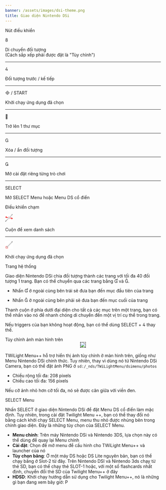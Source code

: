 ```yaml
---
banner: /assets/images/dsi-theme.png
title: Giao diện Nintendo DSi
---
```


<div id="button-controls" class="section-title">Nút điều khiển</div>
<div class="section-body">
    <div class="button-action-group">
        <p class="button-action button">&#xE079;</p>
        <p class="button-action-text">Di chuyển đối tượng<br>(Cách sắp xếp phải được đặt là "Tùy chỉnh")</p>
    </div>
    <hr>
    <div class="button-action-group">
        <p class="button-action button">&#xE07E;</p>
        <p class="button-action-text">Đối tượng trước / kế tiếp</p>
    </div>
    <hr>
    <div class="button-action-group">
        <p class="button-action"><span class="button">&#xE000; /</span> START</p>
        <p class="button-action-text">Khởi chạy ứng dụng đã chọn</p>
    </div>
    <hr>
    <div class="button-action-group">
        <p class="button-action button">&#xE001;</p>
        <p class="button-action-text">Trở lên 1 thư mục</p>
    </div>
    <hr>
    <div class="button-action-group">
        <p class="button-action button">&#xE002;</p>
        <p class="button-action-text">Xóa / ẩn đối tượng</p>
    </div>
    <hr>
    <div class="button-action-group">
        <p class="button-action button">&#xE003;</p>
        <p class="button-action-text">Mở cài đặt riêng từng trò chơi</p>
    </div>
    <hr>
    <div class="button-action-group">
        <p class="button-action">SELECT</p>
        <p class="button-action-text">Mở SELECT Menu hoặc Menu DS cổ điển</p>
    </div>
</div>

<div id="touch-controls" class="section-title">Điều khiển chạm</div>
<div class="section-body">
    <div class="button-action-group">
        <p class="button-action"><img src="/assets/images/left-right.png"></p>
        <p class="button-action-text">Cuộn để xem danh sách</p>
    </div>
    <hr>
    <div class="button-action-group">
        <p class="button-action"><img src="/assets/images/tap.png"></p>
        <p class="button-action-text">Khởi chạy ứng dụng đã chọn</p>
    </div>
    <!-- <hr>
    <div>
        <p>
            If the Sort Method is set to "Custom", you can drag the icon up to move it.
        </p>
    </div> -->
</div>

<div id="page-system" class="section-title">Trang hệ thống</div>
<div class="section-body">
    <p>
        Giao diện Nintendo DSi chia đối tượng thành các trang với tối đa 40 đối tượng 1 trang. Bạn có thể chuyển qua các trang bằng &#xE004; và &#xE005;.
    </p>
    <ul>
        <li><p>Nhấn &#xE004; ở ngoài cùng bên trái sẽ đưa bạn đến mục đầu tiên của trang</p></li>
        <li><p>Nhấn &#xE005; ở ngoài cùng bên phải sẽ đưa bạn đến mục cuối của trang</p></li>
    </ul>
    <p>
        Thanh cuộn ở phía dưới đại diện cho tất cả các mục trên một trang, bạn có thể nhấn vào nó để nhanh chóng di chuyển đến một vị trí cụ thể trong trang.
    </p>
    <p>
        Nếu triggers của bạn không hoạt động, bạn có thể dùng SELECT + &#xE07E; thay thế.
    </p>
</div>

<div id="custom-top-screen-image" class="section-title">Tùy chỉnh ảnh màn hình trên</div>
<div class="section-body">
    <div style="text-align: center;"><img style="border-color: black; border-width: 1px; border-style: dashed;" src="https://raw.githubusercontent.com/DS-Homebrew/TWiLightMenu/master/romsel_dsimenutheme/nitrofiles/languages/{{ page.collection }}/photo_default.png"></div>
    <p>TWiLight Menu++ hỗ trợ hiển thị ảnh tùy chỉnh ở màn hình trên, giống như Menu Nintendo DSi chính thức. Tuy nhiên, thay vì dùng nó từ Nintendo DSi Camera, bạn có thể đặt ảnh PNG ở <code class="language-plaintext wrap">sd:/_nds/TWiLightMenu/dsimenu/photos</code></p>
    <ul>
        <li>Chiều rộng tối đa: 208 pixels</li>
        <li>Chiều cao tối đa: 156 pixels</li>
    </ul>
    <p>Nếu cỡ ảnh nhỏ hơn cỡ tối đa, nó sẽ được căn giữa với viền đen.</p>
</div>

<div id="select-menu" class="section-title">SELECT Menu</div>
<div class="section-body">
    <p>
        Nhấn SELECT ở giao diện Nintendo DSi để đặt Menu DS cổ điển làm mặc định. Tuy nhiên, trong cài đặt Twilight Menu ++, bạn có thể thay đổi nó bằng cách khởi chạy SELECT Menu, menu thu nhỏ được nhúng bên trong chính giao diện. Đây là những tùy chọn của SELECT Menu.
    </p>
    <ul>
        <li><strong>Menu chính</strong>: Trên máy Nintendo DSi và Nintendo 3DS, lựa chọn này có thể dùng để quay lại Menu chính</li>
        <li><strong>Cài đặt</strong>: Chọn để mở menu để cấu hình cho TWiLight Menu++ và launcher của nó</li>
        <li><strong>Tùy chọn băng</strong>: Ở một máy DS hoặc DS Lite nguyên bản, bạn có thể chạy băng ở Slot-2 từ đây. Trên Nintendo DSI và Nintendo 3ds chạy từ thẻ SD, bạn có thể chạy thẻ SLOT-1 hoặc, với một số flashcards nhất định, chuyển đổi thẻ SD của Twilight Menu++ ở đây</li>
        <li><strong>HDSD</strong>: Khởi chạy hướng dẫn sử dụng cho Twilight Menu++, nó là những gì bạn đang xem bây giờ: P</li>
    </ul>
</div>
